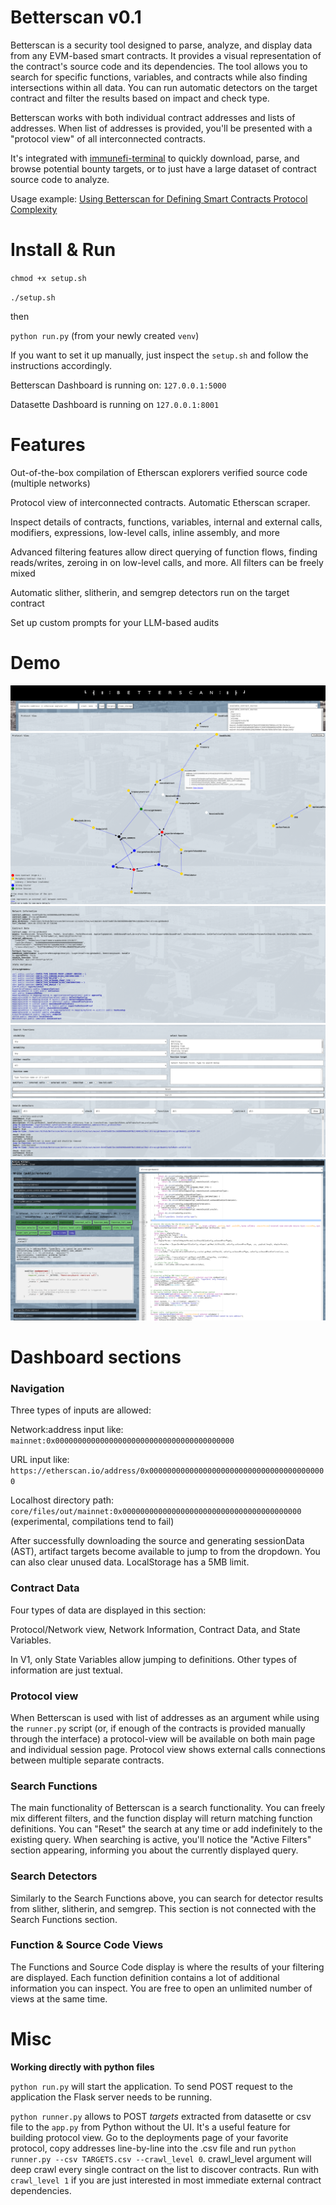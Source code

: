 # Betterscan v0.1

Betterscan is a security tool designed to parse, analyze, and display data from any EVM-based smart contracts. It provides a visual representation of the contract's source code and its dependencies. The tool allows you to search for specific functions, variables, and contracts while also finding intersections within all data. You can run automatic detectors on the target contract and filter the results based on impact and check type.

Betterscan works with both individual contract addresses and lists of addresses. When list of addresses is provided, you'll be presented with a "protocol view" of all interconnected contracts.

It's integrated with [immunefi-terminal](https://github.com/shortdoom/immunefi-terminal) to quickly download, parse, and browse potential bounty targets, or to just have a large dataset of contract source code to analyze.

Usage example: [Using Betterscan for Defining Smart Contracts Protocol Complexity](https://shortdoom.github.io/betterscan/code-complexity-in-smart-contracts-protocol-part1.html)

# Install & Run

`chmod +x setup.sh`

`./setup.sh`

then

`python run.py` (from your newly created `venv`)

If you want to set it up manually, just inspect the `setup.sh` and follow the instructions accordingly.

Betterscan Dashboard is running on: `127.0.0.1:5000`

Datasette Dashboard is running on `127.0.0.1:8001`

# Features

Out-of-the-box compilation of Etherscan explorers verified source code (multiple networks)

Protocol view of interconnected contracts. Automatic Etherscan scraper.

Inspect details of contracts, functions, variables, internal and external calls, modifiers, expressions, low-level calls, inline assembly, and more

Advanced filtering features allow direct querying of function flows, finding reads/writes, zeroing in on low-level calls, and more. All filters can be freely mixed

Automatic slither, slitherin, and semgrep detectors run on the target contract

Set up custom prompts for your LLM-based audits

# Demo

![App navigation](/docs/images/navigation1.png)
![Protocol view](/docs/images/protocol_view.png)
![Contract data](/docs/images/contract_data1.png)
![Search functions](/docs/images/search_functions1.png)
![Search detectors](/docs/images/search_detectors1.png)
![Functions view](/docs/images/functions_view1.png)

# Dashboard sections

### Navigation

Three types of inputs are allowed:

Network:address input like: `mainnet:0x0000000000000000000000000000000000000000`

URL input like: `https://etherscan.io/address/0x0000000000000000000000000000000000000000`

Localhost directory path: `core/files/out/mainnet:0x0000000000000000000000000000000000000000` (experimental, compilations tend to fail)

After successfully downloading the source and generating sessionData (AST), artifact targets become available to jump to from the dropdown. You can also clear unused data. LocalStorage has a 5MB limit.

### Contract Data

Four types of data are displayed in this section:

Protocol/Network view, Network Information, Contract Data, and State Variables.

In V1, only State Variables allow jumping to definitions. Other types of information are just textual.

### Protocol view

When Betterscan is used with list of addresses as an argument while using the `runner.py` script (or, if enough of the contracts is provided manually through the interface) a protocol-view will be available on both main page and individual session page. Protocol view shows external calls connections between multiple separate contracts. 

### Search Functions

The main functionality of Betterscan is a search functionality. You can freely mix different filters, and the function display will return matching function definitions. You can "Reset" the search at any time or add indefinitely to the existing query. When searching is active, you'll notice the "Active Filters" section appearing, informing you about the currently displayed query.

### Search Detectors

Similarly to the Search Functions above, you can search for detector results from slither, slitherin, and semgrep. This section is not connected with the Search Functions section.

### Function & Source Code Views

The Functions and Source Code display is where the results of your filtering are displayed. Each function definition contains a lot of additional information you can inspect. You are free to open an unlimited number of views at the same time.

# Misc

**Working directly with python files**

`python run.py` will start the application. To send POST request to the application the Flask server needs to be running.

`python runner.py` allows to POST *targets* extracted from datasette or csv file to the `app.py` from Python without the UI. It's a useful feature for building protocol view. Go to the deployments page of your favorite protocol, copy addresses line-by-line into the .csv file and run `python runner.py --csv TARGETS.csv --crawl_level 0`. crawl_level argument will deep crawl every single contract on the list to discover contracts. Run with `crawl_level 1` if you are just interested in most immediate external contract dependencies.
